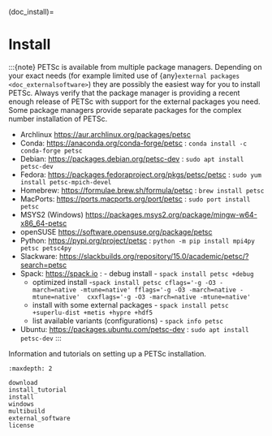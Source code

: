 (doc_install)=

# Install

:::{note}
PETSc is available from multiple package managers.
Depending on your exact needs (for example limited use of {any}`external packages <doc_externalsoftware>`) they are possibly the easiest way for
you to install PETSc.
Always verify that the package manager is providing a recent enough release of PETSc with support for the external packages you need.
Some package managers provide separate packages for the complex number installation of PETSc.

- Archlinux <https://aur.archlinux.org/packages/petsc>
- Conda: <https://anaconda.org/conda-forge/petsc>
  : `conda install -c conda-forge petsc`
- Debian: <https://packages.debian.org/petsc-dev>
  : `sudo apt install petsc-dev`
- Fedora: <https://packages.fedoraproject.org/pkgs/petsc/petsc>
  : `sudo yum install petsc-mpich-devel`
- Homebrew: <https://formulae.brew.sh/formula/petsc>
  : `brew install petsc`
- MacPorts: <https://ports.macports.org/port/petsc>
  : `sudo port install petsc`
- MSYS2 (Windows) <https://packages.msys2.org/package/mingw-w64-x86_64-petsc>
- openSUSE <https://software.opensuse.org/package/petsc>
- Python: <https://pypi.org/project/petsc>
  : `python -m pip install mpi4py petsc petsc4py`
- Slackware: <https://slackbuilds.org/repository/15.0/academic/petsc/?search=petsc>
- Spack: <https://spack.io>
  : - debug install - `spack install petsc +debug`
    - optimized install -`spack install petsc cflags='-g -O3 -march=native -mtune=native' fflags='-g -O3 -march=native -mtune=native'  cxxflags='-g -O3 -march=native -mtune=native'`
    - install with some external packages - `spack install petsc +superlu-dist +metis +hypre +hdf5`
    - list available variants (configurations) - `spack info petsc`
- Ubuntu: <https://packages.ubuntu.com/petsc-dev>
  : `sudo apt install petsc-dev`
:::

Information and tutorials on setting up a PETSc installation.

```{toctree}
:maxdepth: 2

download
install_tutorial
install
windows
multibuild
external_software
license
```
